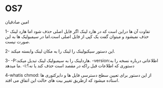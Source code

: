 # OS7 

امین صادقیان



1-
تفاوت آن ها دراین است که در هارد لینک اگر فایل اصلی حذف شود اما هارد لینک حذف نمیشود و میتوان گفت یک کپی از فایل اصلی است.اما در سیمبولیک ها به این صورت نیست.


2-
این دستور سیکبولینک را لینک را به مکان لینک وابسته میکند.

3-
-P:هاردلینک را به سیمبولیک لینک تبدیل میکند.
-version:اطلاعاتی درباره نسخه را به ما میدهد.
-i:دستوری که اطلاعات قبل راکه در مقصد است حذف کند یا نه؟

4-whatis chmod:
از این دستور برای تعیین سطح دسترسی فایل ها و دایرکتوری ها استاده میشود که ازطریق تغییر بیت های حالت این اتفاق می افتد.
